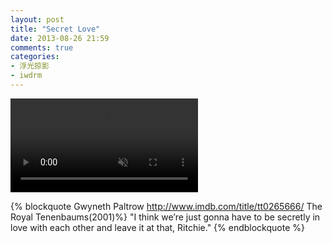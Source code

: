 ```yaml
---
layout: post
title: "Secret Love"
date: 2013-08-26 21:59
comments: true
categories:
- 浮光掠影
- iwdrm
---
```


<video playsInline autoplay loop muted>
    <source src="{{ site.static_base }}/downloads/video/movie_clips/secret_love.mp4" type="video/mp4">
    <p>Your browser doesn't support this embedded video.</p>
</video>

{% blockquote Gwyneth Paltrow http://www.imdb.com/title/tt0265666/ The Royal Tenenbaums(2001)%}
"I think we’re just gonna have to be secretly in love with each other and leave it at that, Ritchie."
{% endblockquote %}
